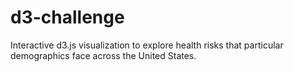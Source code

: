 # d3-challenge


Interactive d3.js visualization to explore health risks that particular demographics face across the United States.
